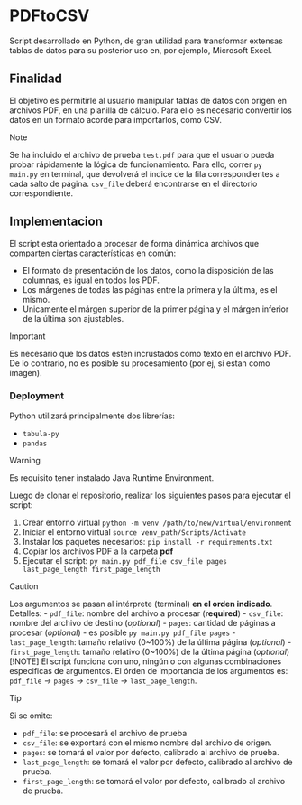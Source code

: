 # PDFtoCSV
Script desarrollado en Python, de gran utilidad para transformar extensas tablas de datos para su posterior uso en, por ejemplo, Microsoft Excel.
## Finalidad
El objetivo es permitirle al usuario manipular tablas de datos con orígen en archivos PDF, en una planilla de cálculo. Para ello es necesario convertir los datos en un formato acorde para importarlos, como CSV.
> [!NOTE]
> Se ha incluido el archivo de prueba `test.pdf` para que el usuario pueda probar rápidamente la lógica de funcionamiento. Para ello, correr ```py main.py``` en terminal, que devolverá el índice de la fila correspondientes a cada salto de página. `csv_file` deberá encontrarse en el directorio correspondiente. 

## Implementacion
El script esta orientado a procesar de forma dinámica archivos que comparten ciertas características en común:
- El formato de presentación de los datos, como la disposición de las columnas, es igual en todos los PDF.
- Los márgenes de todas las páginas entre la primera y la última, es el mismo.
- Unicamente el márgen superior de la primer página y el márgen inferior de la última son ajustables.
> [!IMPORTANT] 
> Es necesario que los datos esten incrustados como texto en el archivo PDF. De lo contrario, no es posible su procesamiento (por ej, si estan como imagen).

### Deployment
Python utilizará principalmente dos librerías:
- `tabula-py`
- `pandas`
> [!WARNING]
> Es requisito tener instalado Java Runtime Environment. 

Luego de clonar el repositorio, realizar los siguientes pasos para ejecutar el script:
1. Crear entorno virtual ```python -m venv /path/to/new/virtual/environment```
2. Iniciar el entorno virtual ```source venv_path/Scripts/Activate```
3. Instalar los paquetes necesarios: ```pip install -r requirements.txt```
4. Copiar los archivos PDF a la carpeta **pdf**
5. Ejecutar el script:
```py main.py pdf_file csv_file pages last_page_length first_page_length```
> [!CAUTION]
> Los argumentos se pasan al intérprete (terminal) **en el orden indicado**.
Detalles:
     - `pdf_file`: nombre del archivo a procesar (**required**)
     - `csv_file`: nombre del archivo de destino (*optional*)
     - `pages`: cantidad de páginas a procesar (*optional*)
          - es posible ```py main.py pdf_file pages``` 
     - `last_page_length`: tamaño relativo (0~100%) de la última página (*optional*)
     - `first_page_length`: tamaño relativo (0~100%) de la última página (*optional*)
> [!NOTE]
> El script funciona con uno, ningún o con algunas combinaciones especificas de argumentos. El órden de importancia de los argumentos es: `pdf_file` -> `pages` -> `csv_file` -> `last_page_length`.

> [!TIP]
> Si se omite:
- `pdf_file`: se procesará el archivo de prueba
- `csv_file`: se exportará con el mismo nombre del archivo de origen.
- `pages`: se tomará el valor por defecto, calibrado al archivo de prueba.
- `last_page_length`: se tomará el valor por defecto, calibrado al archivo de prueba.
- `first_page_length`: se tomará el valor por defecto, calibrado al archivo de prueba.

